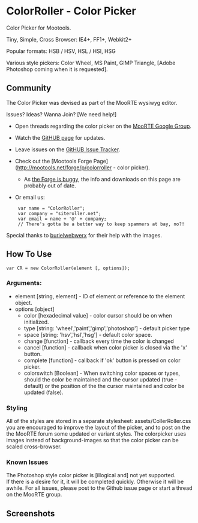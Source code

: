 ColorRoller - Color Picker
===========

Color Picker for Mootools.

Tiny, Simple, Cross Browser: IE4+, FF1+, Webkit2+

Popular formats: HSB / HSV, HSL / HSI, HSG

Various style pickers: Color Wheel, MS Paint, GIMP Triangle, [Adobe Photoshop coming when it is requested].

## Community
The Color Picker was devised as part of the MooRTE wysiwyg editor.

Issues? Ideas? Wanna Join? [We need help!]


 - Open threads regarding the color picker on the [MooRTE Google Group](http://groups.google.com/group/moorte).
 - Watch the [GitHUB page](http://github.com/siteroller/colorpicker) for updates.
 - Leave issues on the [GitHUB Issue Tracker](http://github.com/siteroller/colorpicker/issues).
 - Check out the [Mootools Forge Page](http://mootools.net/forge/p/colorroller - color picker).  
    - As [the Forge is buggy](http://blog.siteroller.net/mootools-forge-gotchas), the info and downloads on this page are probably out of date.
 - Or email us:

        var name = "ColorRoller";
        var company = "siteroller.net";
        var email = name + '@' + company;
        // There's gotta be a better way to keep spammers at bay, no?!

Special thanks to [burielwebwerx](http://burielwebwerx.com/) for their help with the images.

## How To Use

    var CR = new ColorRoller(element [, options]);

### Arguments:
 - element [string, element] - ID of element or reference to the element object.
 - options [object]
    - color [hexadecimal value] - color cursor should be on when initialized.
    - type [string: 'wheel','paint','gimp','photoshop'] - default picker type
    - space     [string: 'hsv','hsl','hsg'] - default color space.
    - change   [function] - callback every time the color is changed
    - cancel     [function] - callback when color picker is closed via the 'x' button.
    - complete [function] - callback if 'ok' button is pressed on color picker.
    - colorswitch     [Boolean] - When switching color spaces or types, should the color be maintained and the cursor updated (true - default) or the position of the the cursor maintained and color be updated (false). 

### Styling
All of the styles are stored in a separate stylesheet: assets/CollerRoller.css
you are encouraged to improve the layout of the picker, and to post on the the MooRTE forum some updated or variant styles.
The colorpicker uses images instead of background-images so that the color picker can be scaled cross-browser.

### Known Issues
The Photoshop style color picker is [illogical and] not yet supported.  
If there is a desire for it, it will be completed quickly.  Otherwise it will be awhile.
For all issues, please post to the Github issue page or start a thread on the MooRTE group.

## Screenshots
